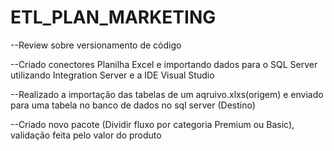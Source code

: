 # ETL_PLAN_MARKETING

--Review sobre versionamento de código

--Criado conectores Planilha Excel e importando dados para o SQL Server utilizando Integration Server e a IDE Visual Studio

--Realizado a importação das tabelas de um aqruivo.xlxs(origem) e enviado para uma tabela no banco de dados no sql server (Destino)

--Criado novo pacote (Dividir fluxo por categoria Premium ou Basic), validação feita pelo valor do produto

